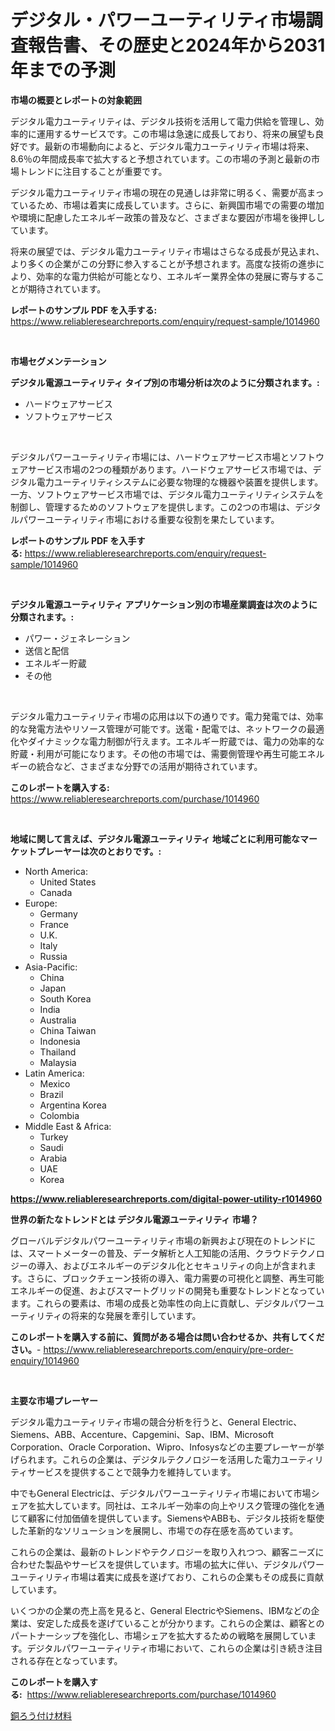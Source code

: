 <p><h1>デジタル・パワーユーティリティ市場調査報告書、その歴史と2024年から2031年までの予測</h1></p><p><strong>市場の概要とレポートの対象範囲</strong></p>
<p><p>デジタル電力ユーティリティは、デジタル技術を活用して電力供給を管理し、効率的に運用するサービスです。この市場は急速に成長しており、将来の展望も良好です。最新の市場動向によると、デジタル電力ユーティリティ市場は将来、8.6％の年間成長率で拡大すると予想されています。この市場の予測と最新の市場トレンドに注目することが重要です。</p><p>デジタル電力ユーティリティ市場の現在の見通しは非常に明るく、需要が高まっているため、市場は着実に成長しています。さらに、新興国市場での需要の増加や環境に配慮したエネルギー政策の普及など、さまざまな要因が市場を後押ししています。</p><p>将来の展望では、デジタル電力ユーティリティ市場はさらなる成長が見込まれ、より多くの企業がこの分野に参入することが予想されます。高度な技術の進歩により、効率的な電力供給が可能となり、エネルギー業界全体の発展に寄与することが期待されています。</p></p>
<p><strong>レポートのサンプル PDF を入手する:</strong> <a href="https://www.reliableresearchreports.com/enquiry/request-sample/1014960">https://www.reliableresearchreports.com/enquiry/request-sample/1014960</a></p>
<p>&nbsp;</p>
<p><strong>市場セグメンテーション</strong></p>
<p><strong>デジタル電源ユーティリティ タイプ別の市場分析は次のように分類されます。:</strong></p>
<p><ul><li>ハードウェアサービス</li><li>ソフトウェアサービス</li></ul></p>
<p>&nbsp;</p>
<p><p>デジタルパワーユーティリティ市場には、ハードウェアサービス市場とソフトウェアサービス市場の2つの種類があります。ハードウェアサービス市場では、デジタル電力ユーティリティシステムに必要な物理的な機器や装置を提供します。一方、ソフトウェアサービス市場では、デジタル電力ユーティリティシステムを制御し、管理するためのソフトウェアを提供します。この2つの市場は、デジタルパワーユーティリティ市場における重要な役割を果たしています。</p></p>
<p><strong>レポートのサンプル PDF を入手する:</strong>&nbsp;<a href="https://www.reliableresearchreports.com/enquiry/request-sample/1014960">https://www.reliableresearchreports.com/enquiry/request-sample/1014960</a></p>
<p>&nbsp;</p>
<p><strong> デジタル電源ユーティリティ アプリケーション別の市場産業調査は次のように分類されます。:</strong></p>
<p><ul><li>パワー・ジェネレーション</li><li>送信と配信</li><li>エネルギー貯蔵</li><li>その他</li></ul></p>
<p>&nbsp;</p>
<p><p>デジタル電力ユーティリティ市場の応用は以下の通りです。電力発電では、効率的な発電方法やリソース管理が可能です。送電・配電では、ネットワークの最適化やダイナミックな電力制御が行えます。エネルギー貯蔵では、電力の効率的な貯蔵・利用が可能になります。その他の市場では、需要側管理や再生可能エネルギーの統合など、さまざまな分野での活用が期待されています。</p></p>
<p><strong>このレポートを購入する:</strong>&nbsp; <a href="https://www.reliableresearchreports.com/purchase/1014960">https://www.reliableresearchreports.com/purchase/1014960</a></p>
<p>&nbsp;</p>
<p><strong>地域に関して言えば、デジタル電源ユーティリティ 地域ごとに利用可能なマーケットプレーヤーは次のとおりです。:</strong></p>
<p><ul>
    <li>
        North America:
        <ul>
            <li>United States</li>
            <li>Canada</li>
        </ul>
    </li>
    <li>
        Europe:
        <ul>
            <li>Germany</li>
            <li>France</li>
            <li>U.K.</li>
            <li>Italy</li>
            <li>Russia</li>
        </ul>
    </li>
    <li>
        Asia-Pacific:
        <ul>
            <li>China</li>
            <li>Japan</li>
            <li>South Korea</li>
            <li>India</li>
            <li>Australia</li>
            <li>China Taiwan</li>
            <li>Indonesia</li>
            <li>Thailand</li>
            <li>Malaysia</li>
        </ul>
    </li>
    <li>
        Latin America:
        <ul>
            <li>Mexico</li>
            <li>Brazil</li>
            <li>Argentina Korea</li>
            <li>Colombia</li>
        </ul>
    </li>
    <li>
        Middle East & Africa:
        <ul>
            <li>Turkey</li>
            <li>Saudi</li>
            <li>Arabia</li>
            <li>UAE</li>
            <li>Korea</li>
        </ul>
    </li>
    </ul></p>
<p><strong><a href="https://www.reliableresearchreports.com/digital-power-utility-r1014960">https://www.reliableresearchreports.com/digital-power-utility-r1014960</a></strong>&nbsp;</p>
<p><strong>世界の新たなトレンドとは デジタル電源ユーティリティ 市場？</strong></p>
<p><p>グローバルデジタルパワーユーティリティ市場の新興および現在のトレンドには、スマートメーターの普及、データ解析と人工知能の活用、クラウドテクノロジーの導入、およびエネルギーのデジタル化とセキュリティの向上が含まれます。さらに、ブロックチェーン技術の導入、電力需要の可視化と調整、再生可能エネルギーの促進、およびスマートグリッドの開発も重要なトレンドとなっています。これらの要素は、市場の成長と効率性の向上に貢献し、デジタルパワーユーティリティの将来的な発展を牽引しています。</p></p>
<p><strong>このレポートを購入する前に、質問がある場合は問い合わせるか、共有してください。</strong>- <a href="https://www.reliableresearchreports.com/enquiry/pre-order-enquiry/1014960">https://www.reliableresearchreports.com/enquiry/pre-order-enquiry/1014960</a></p>
<p>&nbsp;</p>
<p><strong>主要な市場プレーヤー</strong></p>
<p><p>デジタル電力ユーティリティ市場の競合分析を行うと、General Electric、Siemens、ABB、Accenture、Capgemini、Sap、IBM、Microsoft Corporation、Oracle Corporation、Wipro、Infosysなどの主要プレーヤーが挙げられます。これらの企業は、デジタルテクノロジーを活用した電力ユーティリティサービスを提供することで競争力を維持しています。</p><p>中でもGeneral Electricは、デジタルパワーユーティリティ市場において市場シェアを拡大しています。同社は、エネルギー効率の向上やリスク管理の強化を通じて顧客に付加価値を提供しています。SiemensやABBも、デジタル技術を駆使した革新的なソリューションを展開し、市場での存在感を高めています。</p><p>これらの企業は、最新のトレンドやテクノロジーを取り入れつつ、顧客ニーズに合わせた製品やサービスを提供しています。市場の拡大に伴い、デジタルパワーユーティリティ市場は着実に成長を遂げており、これらの企業もその成長に貢献しています。</p><p>いくつかの企業の売上高を見ると、General ElectricやSiemens、IBMなどの企業は、安定した成長を遂げていることが分かります。これらの企業は、顧客とのパートナーシップを強化し、市場シェアを拡大するための戦略を展開しています。デジタルパワーユーティリティ市場において、これらの企業は引き続き注目される存在となっています。</p></p>
<p><strong>このレポートを購入する:</strong>&nbsp;&nbsp;<a href="https://www.reliableresearchreports.com/purchase/1014960">https://www.reliableresearchreports.com/purchase/1014960</a></p>
<p><p><a href="https://github.com/one-cool-chick/Market-Research-Report-List-1/blob/main/543994319891.md">銅ろう付け材料</a></p></p>